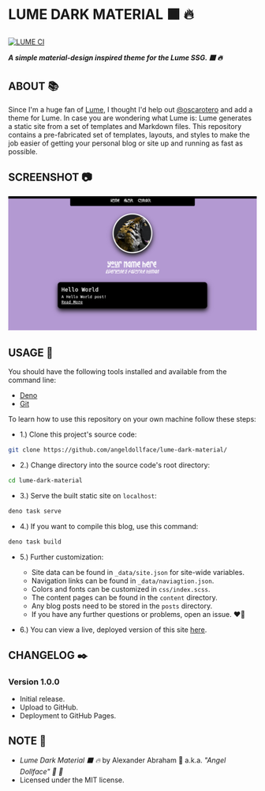 # LUME DARK MATERIAL :black_large_square: :fire:

[![LUME CI](https://github.com/angeldollface/lume-dark-material/actions/workflows/main.yml/badge.svg)](https://github.com/angeldollface/lume-dark-material/actions/workflows/main.yml)

***A simple material-design inspired theme for the Lume SSG. :black_large_square: :fire:***

## ABOUT :books:

Since I'm a huge fan of [Lume](https://github.com/lumeland/lume), I thought I'd help out [@oscarotero](https://github.com/oscarotero) and add a theme for Lume. In case you are wondering what Lume is: Lume generates a static site from a set of templates and Markdown files. This repository contains a pre-fabricated set of templates, layouts, and styles to make the job easier of getting your personal blog or site up and running as fast as possible.

## SCREENSHOT :camera:

![Screenshot for Lume Dark Material](/screenshot/screenshot.png)

## USAGE :hammer:

You should have the following tools installed and available from the command line:

- [Deno](https://deno.land)
- [Git](https://git-scm.org)

To learn how to use this repository on your own machine follow these steps:

- 1.) Clone this project's source code:

```bash
git clone https://github.com/angeldollface/lume-dark-material/
```

- 2.) Change directory into the source code's root directory:

```bash
cd lume-dark-material
```

- 3.) Serve the built static site on `localhost`:

```bash
deno task serve
```

- 4.) If you want to compile this blog, use this command:

```bash
deno task build
```

- 5.) Further customization:
    - Site data can be found in `_data/site.json` for site-wide variables.
    - Navigation links can be found in `_data/naviagtion.json`.
    - Colors and fonts can be customized in `css/index.scss`.
    - The content pages can be found in the `content` directory.
    - Any blog posts need to be stored in the `posts` directory.
    - If you have any further questions or problems, open an issue. :heart_on_fire:

- 6.) You can view a live, deployed version of this site [here](https://angeldollface.art/lume-dark-material).

## CHANGELOG :black_nib:

### Version 1.0.0

- Initial release.
- Upload to GitHub.
- Deployment to GitHub Pages.

## NOTE :scroll:

- *Lume Dark Material :black_large_square: :fire:* by Alexander Abraham :black_heart: a.k.a. *"Angel Dollface" :dolls: :ribbon:*
- Licensed under the MIT license.
